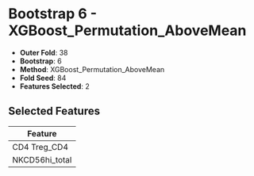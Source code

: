 # Bootstrap 6 - XGBoost_Permutation_AboveMean

- **Outer Fold**: 38
- **Bootstrap**: 6
- **Method**: XGBoost_Permutation_AboveMean
- **Fold Seed**: 84
- **Features Selected**: 2

## Selected Features

| Feature |
|---------|
| CD4 Treg_CD4 |
| NKCD56hi_total |
